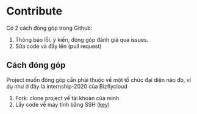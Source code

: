 # Contribute
Có 2 cách đóng góp trong Github:
1. Thông báo lỗi, ý kiến, đóng góp đánh giá qua issues.
2. Sửa code và đẩy lên (pull request)

## Cách đóng góp
Project muốn đóng góp cần phải thuộc về một tổ chức đại diện nào đó, ví dụ như ở đây là internship-2020 của Bizflycloud 

1. Fork: clone project về tài khoản của mình
2. Lấy code về máy tính bằng SSH ([key](https://docs.github.com/en/github/authenticating-to-github/generating-a-new-ssh-key-and-adding-it-to-the-ssh-agent))

